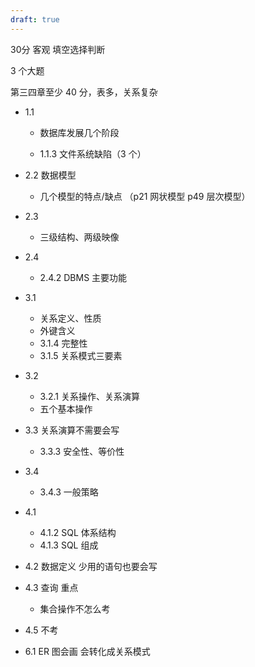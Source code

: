 ```yaml
---
draft: true
---
```


30分 客观 填空选择判断

3 个大题

第三四章至少 40 分，表多，关系复杂

- 1.1

    - 数据库发展几个阶段

    - 1.1.3 文件系统缺陷（3 个）

- 2.2 数据模型
    - 几个模型的特点/缺点 （p21 网状模型 p49 层次模型）
- 2.3
    - 三级结构、两级映像
- 2.4
    - 2.4.2 DBMS 主要功能
- 3.1
    - 关系定义、性质
    - 外键含义
    - 3.1.4 完整性
    - 3.1.5 关系模式三要素
- 3.2
    - 3.2.1 关系操作、关系演算
    - 五个基本操作
- 3.3 关系演算不需要会写
    - 3.3.3 安全性、等价性
- 3.4
    - 3.4.3 一般策略
- 4.1
    - 4.1.2 SQL 体系结构
    - 4.1.3 SQL 组成
- 4.2 数据定义 少用的语句也要会写
- 4.3 查询 重点
    - 集合操作不怎么考
- 4.5 不考
- 6.1 ER 图会画 会转化成关系模式



